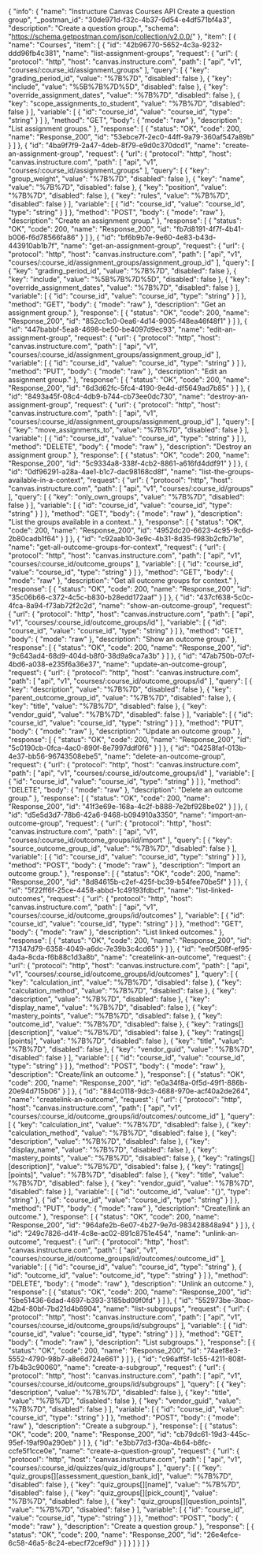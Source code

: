 {
  "info": {
    "name": "Instructure Canvas Courses API Create a question group",
    "_postman_id": "30de971d-f32c-4b37-9d54-e4df571bf4a3",
    "description": "Create a question group.",
    "schema": "https://schema.getpostman.com/json/collection/v2.0.0/"
  },
  "item": [
    {
      "name": "Courses",
      "item": [
        {
          "id": "42b96770-5652-4c3a-9232-ddd96fb4c381",
          "name": "list-assignment-groups",
          "request": {
            "url": {
              "protocol": "http",
              "host": "canvas.instructure.com",
              "path": [
                "api",
                "v1",
                "courses/:course_id/assignment_groups"
              ],
              "query": [
                {
                  "key": "grading_period_id",
                  "value": "%7B%7D",
                  "disabled": false
                },
                {
                  "key": "include",
                  "value": "%5B%7B%7D%5D",
                  "disabled": false
                },
                {
                  "key": "override_assignment_dates",
                  "value": "%7B%7D",
                  "disabled": false
                },
                {
                  "key": "scope_assignments_to_student",
                  "value": "%7B%7D",
                  "disabled": false
                }
              ],
              "variable": [
                {
                  "id": "course_id",
                  "value": "course_id",
                  "type": "string"
                }
              ]
            },
            "method": "GET",
            "body": {
              "mode": "raw"
            },
            "description": "List assignment groups."
          },
          "response": [
            {
              "status": "OK",
              "code": 200,
              "name": "Response_200",
              "id": "53ebce7f-2ec0-44ff-9a79-360af547a89b"
            }
          ]
        },
        {
          "id": "4ba9f7f9-2a47-4deb-8f79-e9d0c370dcd1",
          "name": "create-an-assignment-group",
          "request": {
            "url": {
              "protocol": "http",
              "host": "canvas.instructure.com",
              "path": [
                "api",
                "v1",
                "courses/:course_id/assignment_groups"
              ],
              "query": [
                {
                  "key": "group_weight",
                  "value": "%7B%7D",
                  "disabled": false
                },
                {
                  "key": "name",
                  "value": "%7B%7D",
                  "disabled": false
                },
                {
                  "key": "position",
                  "value": "%7B%7D",
                  "disabled": false
                },
                {
                  "key": "rules",
                  "value": "%7B%7D",
                  "disabled": false
                }
              ],
              "variable": [
                {
                  "id": "course_id",
                  "value": "course_id",
                  "type": "string"
                }
              ]
            },
            "method": "POST",
            "body": {
              "mode": "raw"
            },
            "description": "Create an assignment group."
          },
          "response": [
            {
              "status": "OK",
              "code": 200,
              "name": "Response_200",
              "id": "fb7d8191-4f7f-4b41-b006-f6d78566fa86"
            }
          ]
        },
        {
          "id": "bf6b9b7e-9e60-4e83-b43d-443910ab1b7f",
          "name": "get-an-assignment-group",
          "request": {
            "url": {
              "protocol": "http",
              "host": "canvas.instructure.com",
              "path": [
                "api",
                "v1",
                "courses/:course_id/assignment_groups/assignment_group_id"
              ],
              "query": [
                {
                  "key": "grading_period_id",
                  "value": "%7B%7D",
                  "disabled": false
                },
                {
                  "key": "include",
                  "value": "%5B%7B%7D%5D",
                  "disabled": false
                },
                {
                  "key": "override_assignment_dates",
                  "value": "%7B%7D",
                  "disabled": false
                }
              ],
              "variable": [
                {
                  "id": "course_id",
                  "value": "course_id",
                  "type": "string"
                }
              ]
            },
            "method": "GET",
            "body": {
              "mode": "raw"
            },
            "description": "Get an assignment group."
          },
          "response": [
            {
              "status": "OK",
              "code": 200,
              "name": "Response_200",
              "id": "852cc1c0-0ea6-4d14-9005-f48ea46f48f1"
            }
          ]
        },
        {
          "id": "447babbf-5ea8-4698-be50-be4097d9ec93",
          "name": "edit-an-assignment-group",
          "request": {
            "url": {
              "protocol": "http",
              "host": "canvas.instructure.com",
              "path": [
                "api",
                "v1",
                "courses/:course_id/assignment_groups/assignment_group_id"
              ],
              "variable": [
                {
                  "id": "course_id",
                  "value": "course_id",
                  "type": "string"
                }
              ]
            },
            "method": "PUT",
            "body": {
              "mode": "raw"
            },
            "description": "Edit an assignment group."
          },
          "response": [
            {
              "status": "OK",
              "code": 200,
              "name": "Response_200",
              "id": "6d3d62fc-5fc4-4190-9e4d-df5649ad7b85"
            }
          ]
        },
        {
          "id": "8493a45f-08c4-4db9-b744-cb73ee0dc730",
          "name": "destroy-an-assignment-group",
          "request": {
            "url": {
              "protocol": "http",
              "host": "canvas.instructure.com",
              "path": [
                "api",
                "v1",
                "courses/:course_id/assignment_groups/assignment_group_id"
              ],
              "query": [
                {
                  "key": "move_assignments_to",
                  "value": "%7B%7D",
                  "disabled": false
                }
              ],
              "variable": [
                {
                  "id": "course_id",
                  "value": "course_id",
                  "type": "string"
                }
              ]
            },
            "method": "DELETE",
            "body": {
              "mode": "raw"
            },
            "description": "Destroy an assignment group."
          },
          "response": [
            {
              "status": "OK",
              "code": 200,
              "name": "Response_200",
              "id": "5c9334a8-338f-4cb2-8861-a616fd4ddf91"
            }
          ]
        },
        {
          "id": "0df96291-a28a-4ae1-b1c7-dac98168cd8f",
          "name": "list-the-groups-available-in-a-context",
          "request": {
            "url": {
              "protocol": "http",
              "host": "canvas.instructure.com",
              "path": [
                "api",
                "v1",
                "courses/:course_id/groups"
              ],
              "query": [
                {
                  "key": "only_own_groups",
                  "value": "%7B%7D",
                  "disabled": false
                }
              ],
              "variable": [
                {
                  "id": "course_id",
                  "value": "course_id",
                  "type": "string"
                }
              ]
            },
            "method": "GET",
            "body": {
              "mode": "raw"
            },
            "description": "List the groups available in a context.."
          },
          "response": [
            {
              "status": "OK",
              "code": 200,
              "name": "Response_200",
              "id": "4952dc20-6623-4c95-9c6d-2b80cadb1f64"
            }
          ]
        },
        {
          "id": "c92aab10-3e9c-4b31-8d35-f983b2cfb71e",
          "name": "get-all-outcome-groups-for-context",
          "request": {
            "url": {
              "protocol": "http",
              "host": "canvas.instructure.com",
              "path": [
                "api",
                "v1",
                "courses/:course_id/outcome_groups"
              ],
              "variable": [
                {
                  "id": "course_id",
                  "value": "course_id",
                  "type": "string"
                }
              ]
            },
            "method": "GET",
            "body": {
              "mode": "raw"
            },
            "description": "Get all outcome groups for context."
          },
          "response": [
            {
              "status": "OK",
              "code": 200,
              "name": "Response_200",
              "id": "35c06b66-c372-4c5c-b830-b28edd172aaf"
            }
          ]
        },
        {
          "id": "437cf638-5c0c-4fca-8a94-f73ab72f2c2d",
          "name": "show-an-outcome-group",
          "request": {
            "url": {
              "protocol": "http",
              "host": "canvas.instructure.com",
              "path": [
                "api",
                "v1",
                "courses/:course_id/outcome_groups/id"
              ],
              "variable": [
                {
                  "id": "course_id",
                  "value": "course_id",
                  "type": "string"
                }
              ]
            },
            "method": "GET",
            "body": {
              "mode": "raw"
            },
            "description": "Show an outcome group."
          },
          "response": [
            {
              "status": "OK",
              "code": 200,
              "name": "Response_200",
              "id": "9c643ad4-68d9-404d-b8f0-38d9a9ca7a3b"
            }
          ]
        },
        {
          "id": "47ab750b-07cf-4bd6-a038-e235f6a36e37",
          "name": "update-an-outcome-group",
          "request": {
            "url": {
              "protocol": "http",
              "host": "canvas.instructure.com",
              "path": [
                "api",
                "v1",
                "courses/:course_id/outcome_groups/id"
              ],
              "query": [
                {
                  "key": "description",
                  "value": "%7B%7D",
                  "disabled": false
                },
                {
                  "key": "parent_outcome_group_id",
                  "value": "%7B%7D",
                  "disabled": false
                },
                {
                  "key": "title",
                  "value": "%7B%7D",
                  "disabled": false
                },
                {
                  "key": "vendor_guid",
                  "value": "%7B%7D",
                  "disabled": false
                }
              ],
              "variable": [
                {
                  "id": "course_id",
                  "value": "course_id",
                  "type": "string"
                }
              ]
            },
            "method": "PUT",
            "body": {
              "mode": "raw"
            },
            "description": "Update an outcome group."
          },
          "response": [
            {
              "status": "OK",
              "code": 200,
              "name": "Response_200",
              "id": "5c0190cb-0fca-4ac0-890f-8e7997ddf0f6"
            }
          ]
        },
        {
          "id": "04258faf-013b-4e37-bb56-96743508ebe5",
          "name": "delete-an-outcome-group",
          "request": {
            "url": {
              "protocol": "http",
              "host": "canvas.instructure.com",
              "path": [
                "api",
                "v1",
                "courses/:course_id/outcome_groups/id"
              ],
              "variable": [
                {
                  "id": "course_id",
                  "value": "course_id",
                  "type": "string"
                }
              ]
            },
            "method": "DELETE",
            "body": {
              "mode": "raw"
            },
            "description": "Delete an outcome group."
          },
          "response": [
            {
              "status": "OK",
              "code": 200,
              "name": "Response_200",
              "id": "41f3e69e-168a-4c2f-b888-7e2bf928be02"
            }
          ]
        },
        {
          "id": "d5e5d3d7-78b6-42a6-9468-b094910a3350",
          "name": "import-an-outcome-group",
          "request": {
            "url": {
              "protocol": "http",
              "host": "canvas.instructure.com",
              "path": [
                "api",
                "v1",
                "courses/:course_id/outcome_groups/id/import"
              ],
              "query": [
                {
                  "key": "source_outcome_group_id",
                  "value": "%7B%7D",
                  "disabled": false
                }
              ],
              "variable": [
                {
                  "id": "course_id",
                  "value": "course_id",
                  "type": "string"
                }
              ]
            },
            "method": "POST",
            "body": {
              "mode": "raw"
            },
            "description": "Import an outcome group."
          },
          "response": [
            {
              "status": "OK",
              "code": 200,
              "name": "Response_200",
              "id": "8d84615b-c2ef-425f-bc39-b54fee70be5f"
            }
          ]
        },
        {
          "id": "5f22ff6f-25ce-4458-abbd-1c49193fdbcf",
          "name": "list-linked-outcomes",
          "request": {
            "url": {
              "protocol": "http",
              "host": "canvas.instructure.com",
              "path": [
                "api",
                "v1",
                "courses/:course_id/outcome_groups/id/outcomes"
              ],
              "variable": [
                {
                  "id": "course_id",
                  "value": "course_id",
                  "type": "string"
                }
              ]
            },
            "method": "GET",
            "body": {
              "mode": "raw"
            },
            "description": "List linked outcomes."
          },
          "response": [
            {
              "status": "OK",
              "code": 200,
              "name": "Response_200",
              "id": "71347d79-6358-4049-a6dc-7e39b3c4cd65"
            }
          ]
        },
        {
          "id": "ee0f508f-ef95-4a4a-8cda-f6b88c1d3a8b",
          "name": "createlink-an-outcome",
          "request": {
            "url": {
              "protocol": "http",
              "host": "canvas.instructure.com",
              "path": [
                "api",
                "v1",
                "courses/:course_id/outcome_groups/id/outcomes"
              ],
              "query": [
                {
                  "key": "calculation_int",
                  "value": "%7B%7D",
                  "disabled": false
                },
                {
                  "key": "calculation_method",
                  "value": "%7B%7D",
                  "disabled": false
                },
                {
                  "key": "description",
                  "value": "%7B%7D",
                  "disabled": false
                },
                {
                  "key": "display_name",
                  "value": "%7B%7D",
                  "disabled": false
                },
                {
                  "key": "mastery_points",
                  "value": "%7B%7D",
                  "disabled": false
                },
                {
                  "key": "outcome_id",
                  "value": "%7B%7D",
                  "disabled": false
                },
                {
                  "key": "ratings[][description]",
                  "value": "%7B%7D",
                  "disabled": false
                },
                {
                  "key": "ratings[][points]",
                  "value": "%7B%7D",
                  "disabled": false
                },
                {
                  "key": "title",
                  "value": "%7B%7D",
                  "disabled": false
                },
                {
                  "key": "vendor_guid",
                  "value": "%7B%7D",
                  "disabled": false
                }
              ],
              "variable": [
                {
                  "id": "course_id",
                  "value": "course_id",
                  "type": "string"
                }
              ]
            },
            "method": "POST",
            "body": {
              "mode": "raw"
            },
            "description": "Create/link an outcome."
          },
          "response": [
            {
              "status": "OK",
              "code": 200,
              "name": "Response_200",
              "id": "e0a34f8a-0f5d-49f1-886b-20e94d715b06"
            }
          ]
        },
        {
          "id": "884c0118-9dc3-4688-970e-acf40a2de264",
          "name": "createlink-an-outcome",
          "request": {
            "url": {
              "protocol": "http",
              "host": "canvas.instructure.com",
              "path": [
                "api",
                "v1",
                "courses/:course_id/outcome_groups/id/outcomes/:outcome_id"
              ],
              "query": [
                {
                  "key": "calculation_int",
                  "value": "%7B%7D",
                  "disabled": false
                },
                {
                  "key": "calculation_method",
                  "value": "%7B%7D",
                  "disabled": false
                },
                {
                  "key": "description",
                  "value": "%7B%7D",
                  "disabled": false
                },
                {
                  "key": "display_name",
                  "value": "%7B%7D",
                  "disabled": false
                },
                {
                  "key": "mastery_points",
                  "value": "%7B%7D",
                  "disabled": false
                },
                {
                  "key": "ratings[][description]",
                  "value": "%7B%7D",
                  "disabled": false
                },
                {
                  "key": "ratings[][points]",
                  "value": "%7B%7D",
                  "disabled": false
                },
                {
                  "key": "title",
                  "value": "%7B%7D",
                  "disabled": false
                },
                {
                  "key": "vendor_guid",
                  "value": "%7B%7D",
                  "disabled": false
                }
              ],
              "variable": [
                {
                  "id": "outcome_id",
                  "value": "{}",
                  "type": "string"
                },
                {
                  "id": "course_id",
                  "value": "course_id",
                  "type": "string"
                }
              ]
            },
            "method": "PUT",
            "body": {
              "mode": "raw"
            },
            "description": "Create/link an outcome."
          },
          "response": [
            {
              "status": "OK",
              "code": 200,
              "name": "Response_200",
              "id": "964afe2b-6e07-4b27-9e7d-983428848a94"
            }
          ]
        },
        {
          "id": "249c7826-d41f-4c8e-ac02-891c8751e454",
          "name": "unlink-an-outcome",
          "request": {
            "url": {
              "protocol": "http",
              "host": "canvas.instructure.com",
              "path": [
                "api",
                "v1",
                "courses/:course_id/outcome_groups/id/outcomes/:outcome_id"
              ],
              "variable": [
                {
                  "id": "course_id",
                  "value": "course_id",
                  "type": "string"
                },
                {
                  "id": "outcome_id",
                  "value": "outcome_id",
                  "type": "string"
                }
              ]
            },
            "method": "DELETE",
            "body": {
              "mode": "raw"
            },
            "description": "Unlink an outcome."
          },
          "response": [
            {
              "status": "OK",
              "code": 200,
              "name": "Response_200",
              "id": "5be51436-6dad-4697-b393-3185bd09f0fd"
            }
          ]
        },
        {
          "id": "552973be-3bac-42b4-80bf-7bd21d4b6904",
          "name": "list-subgroups",
          "request": {
            "url": {
              "protocol": "http",
              "host": "canvas.instructure.com",
              "path": [
                "api",
                "v1",
                "courses/:course_id/outcome_groups/id/subgroups"
              ],
              "variable": [
                {
                  "id": "course_id",
                  "value": "course_id",
                  "type": "string"
                }
              ]
            },
            "method": "GET",
            "body": {
              "mode": "raw"
            },
            "description": "List subgroups."
          },
          "response": [
            {
              "status": "OK",
              "code": 200,
              "name": "Response_200",
              "id": "74aef8e3-5552-4790-98b7-a8e6d724e661"
            }
          ]
        },
        {
          "id": "c96aff5f-1c55-4211-808f-f7b4b3c90060",
          "name": "create-a-subgroup",
          "request": {
            "url": {
              "protocol": "http",
              "host": "canvas.instructure.com",
              "path": [
                "api",
                "v1",
                "courses/:course_id/outcome_groups/id/subgroups"
              ],
              "query": [
                {
                  "key": "description",
                  "value": "%7B%7D",
                  "disabled": false
                },
                {
                  "key": "title",
                  "value": "%7B%7D",
                  "disabled": false
                },
                {
                  "key": "vendor_guid",
                  "value": "%7B%7D",
                  "disabled": false
                }
              ],
              "variable": [
                {
                  "id": "course_id",
                  "value": "course_id",
                  "type": "string"
                }
              ]
            },
            "method": "POST",
            "body": {
              "mode": "raw"
            },
            "description": "Create a subgroup."
          },
          "response": [
            {
              "status": "OK",
              "code": 200,
              "name": "Response_200",
              "id": "cb79dc61-19d3-445c-95ef-19af90a290eb"
            }
          ]
        },
        {
          "id": "e3bb77d3-f30a-4b64-b8fc-ccfe5f1cce0e",
          "name": "create-a-question-group",
          "request": {
            "url": {
              "protocol": "http",
              "host": "canvas.instructure.com",
              "path": [
                "api",
                "v1",
                "courses/:course_id/quizzes/quiz_id/groups"
              ],
              "query": [
                {
                  "key": "quiz_groups[][assessment_question_bank_id]",
                  "value": "%7B%7D",
                  "disabled": false
                },
                {
                  "key": "quiz_groups[][name]",
                  "value": "%7B%7D",
                  "disabled": false
                },
                {
                  "key": "quiz_groups[][pick_count]",
                  "value": "%7B%7D",
                  "disabled": false
                },
                {
                  "key": "quiz_groups[][question_points]",
                  "value": "%7B%7D",
                  "disabled": false
                }
              ],
              "variable": [
                {
                  "id": "course_id",
                  "value": "course_id",
                  "type": "string"
                }
              ]
            },
            "method": "POST",
            "body": {
              "mode": "raw"
            },
            "description": "Create a question group."
          },
          "response": [
            {
              "status": "OK",
              "code": 200,
              "name": "Response_200",
              "id": "26e4efce-6c58-46a5-8c24-ebecf72cef9d"
            }
          ]
        }
      ]
    }
  ]
}